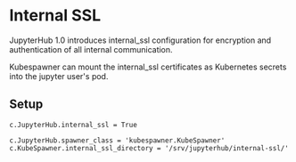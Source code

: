 # Internal SSL

JupyterHub 1.0 introduces internal_ssl configuration for encryption and authentication of all internal communication.

Kubespawner can mount the internal_ssl certificates as Kubernetes secrets into the jupyter user's pod.

## Setup

```
c.JupyterHub.internal_ssl = True

c.JupyterHub.spawner_class = 'kubespawner.KubeSpawner'
c.KubeSpawner.internal_ssl_directory = '/srv/jupyterhub/internal-ssl/'
```
